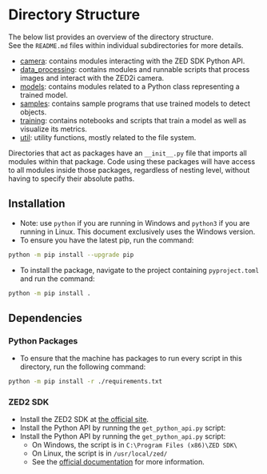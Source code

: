 # Directory Structure
The below list provides an overview of the directory structure.\
See the `README.md` files within individual subdirectories for more details.
* [camera](camera/README.md): contains modules interacting with the ZED SDK Python API.
* [data_processing](data_processing/README.md): contains modules and runnable scripts that process images and interact with the ZED2i camera.
* [models](models/python/README.md): contains modules related to a Python class representing a trained model.
* [samples](samples/python/README.md): contains sample programs that use trained models to detect objects.
* [training](training/README.md): contains notebooks and scripts that train a model as well as visualize its metrics.
* [util](util/README.md): utility functions, mostly related to the file system.

Directories that act as packages have an `__init__.py` file that imports all modules within that package.
Code using these packages will have access to all modules inside those packages, regardless of nesting level, without having to specify their absolute paths.

## Installation
* Note: use `python` if you are running in Windows and `python3` if you are running in Linux.
This document exclusively uses the Windows version.
* To ensure you have the latest pip, run the command:
```bash
python -m pip install --upgrade pip
```
* To install the package, navigate to the project containing `pyproject.toml` and run the command:
```bash
python -m pip install .
```

## Dependencies
### Python Packages
* To ensure that the machine has packages to run every script in this directory, run the following command:
```bash
python -m pip install -r ./requirements.txt
```

### ZED2 SDK
* Install the ZED2 SDK at [the official site](https://www.stereolabs.com/developers/release/).
* Install the Python API by running the `get_python_api.py` script:
* Install the Python API by running the `get_python_api.py` script:
	* On Windows, the script is in `C:\Program Files (x86)\ZED SDK\`
	* On Linux, the script is in `/usr/local/zed/`
	* See the [official documentation](https://www.stereolabs.com/docs/app-development/python/install/#installing-the-python-api) for more information.
